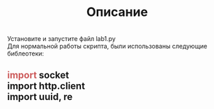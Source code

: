<a> <h1 align="center"> Описание </h1></a>
<br>
Установите и запустите файл lab1.py
<br>
Для нормальной работы скрипта, были использованы следующие библеотеки:
<body>
<h2>
  <font color=#CD5C5C> import </font> socket<br>
import http.client<br>
import uuid, re<br>
</h2></body>

